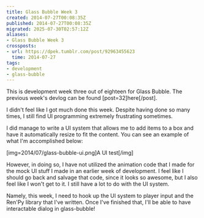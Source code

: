 ```yaml
---
title: Glass Bubble Week 3
created: 2014-07-27T00:08:35Z
published: 2014-07-27T00:08:35Z
migrated: 2025-07-30T02:57:12Z
aliases:
- Glass Bubble Week 3
crossposts:
- url: https://dpek.tumblr.com/post/92963455623
  time: 2014-07-27
tags:
- development
- glass-bubble
---
```


This is development week three out of eighteen for Glass Bubble. The previous week's devlog can be found [post=32]here[/post].

I didn't feel like I got much done this week. Despite having done so many times, I still find UI programming extremely frustrating sometimes.

I did manage to write a UI system that allows me to add items to a box and have it automatically resize to fit the content. You can see an example of what I'm accomplished below:

[img=2014/07/glass-bubble-ui.png]A UI test[/img]

However, in doing so, I have not utilized the animation code that I made for the mock UI stuff I made in an earlier week of development. I feel like I should go back and salvage that code, since it looks so awesome, but I also feel like I won't get to it. I still have a lot to do with the UI system.

Namely, this week, I need to hook up the UI system to player input and the Ren'Py library that I've written. Once I've finished that, I'll be able to have interactable dialog in glass-bubble!
